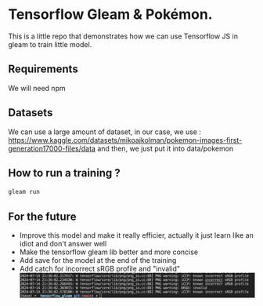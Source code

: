 # Tensorflow Gleam & Pokémon.

This is a little repo that demonstrates how we can use Tensorflow JS in gleam to train little model.

## Requirements

We will need npm

## Datasets 

We can use a large amount of dataset, in our case, we use : 
https://www.kaggle.com/datasets/mikoajkolman/pokemon-images-first-generation17000-files/data
and then, we just put it into data/pokemon

## How to run a training ?
```sh
gleam run
```

## For the future

- Improve this model and make it really efficier, actually it just learn like an idiot and don't answer well
- Make the tensorflow gleam lib better and more concise
- Add save for the model at the end of the training
- Add catch for incorrect sRGB profile and "invalid"
![alt text](image.png)
